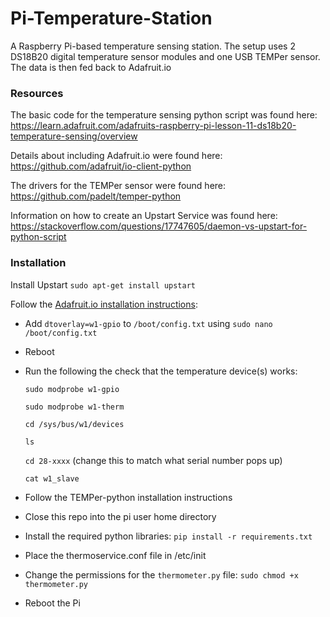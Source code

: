 # Pi-Temperature-Station

A Raspberry Pi-based temperature sensing station. The setup uses 2 DS18B20 digital temperature sensor modules and one USB TEMPer sensor. The data is then fed back to Adafruit.io

### Resources

The basic code for the temperature sensing python script was found here: https://learn.adafruit.com/adafruits-raspberry-pi-lesson-11-ds18b20-temperature-sensing/overview

Details about including Adafruit.io were found here: https://github.com/adafruit/io-client-python

The drivers for the TEMPer sensor were found here: https://github.com/padelt/temper-python

Information on how to create an Upstart Service was found here: https://stackoverflow.com/questions/17747605/daemon-vs-upstart-for-python-script

### Installation

Install Upstart
`sudo apt-get install upstart`

Follow the [Adafruit.io installation instructions](https://learn.adafruit.com/adafruits-raspberry-pi-lesson-11-ds18b20-temperature-sensing/ds18b20#add-onewire-support):
- Add `dtoverlay=w1-gpio` to `/boot/config.txt` using `sudo nano /boot/config.txt`
- Reboot
- Run the following the check that the temperature device(s) works:
  
  `sudo modprobe w1-gpio`
  
  `sudo modprobe w1-therm`
  
  `cd /sys/bus/w1/devices`
  
  `ls`
  
  `cd 28-xxxx` (change this to match what serial number pops up)
  
  `cat w1_slave`

- Follow the TEMPer-python installation instructions
- Close this repo into the pi user home directory
- Install the required python libraries: `pip install -r requirements.txt`
- Place the thermoservice.conf file in /etc/init
- Change the permissions for the `thermometer.py` file: `sudo chmod +x thermometer.py`
- Reboot the Pi
